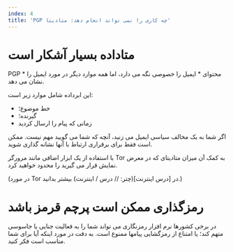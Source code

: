 ```yaml
---
index: 4
title: 'PGP چه کاری را نمی تواند انجام دهد: متادیتا'
---
```

# متاداده بسیار آشکار است

PGP * محتوای * ایمیل را خصوصی نگه می دارد، اما همه موارد دیگر در مورد ایمیل را نشان می دهد.

این ابرداده شامل موارد زیر است:

*   خط موضوع؛
*   گیرنده؛
*   زمانی که پیام را ارسال کردید

اگر شما به یک مخالف سیاسی ایمیل می زنید، آنچه که شما می گویید مهم نیست. ممکن است فقط برای برقراری ارتباط با آنها نشانه گذاری شوید.

با استفاده از یک ابزار اضافی مانند مرورگر Tor به کمک آن میزان متادیتای که در معرض نمایش قرار می گیرید را محدود خواهید کرد.

(در مورد Tor در [درس اینترنت](چتر: // درس / اینترنت) بیشتر بدانید.)

# رمزگذاری ممکن است پرچم قرمز باشد

در برخی کشورها نرم افزار رمزنگاری می تواند شما را به فعالیت جنایی یا جاسوسی متهم کند؛ یا امتناع از رمزگشایی پیامها ممنوع است. به دقت در مورد اینکه آیا برای شما مناسب است فکر کنید.
